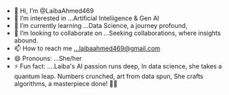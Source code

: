 - 👋 Hi, I’m @LaibaAhmed469
- 👀 I’m interested in ...Artificial Inteliigence & Gen AI
- 🌱 I’m currently learning ...Data Science, a journey profound,
- 💞️ I’m looking to collaborate on ...Seeking collaborations, where insights abound. 
- 📫 How to reach me ...laibaahmed469@gmail.com
- 😄 Pronouns: ...She/her
- ⚡ Fun fact: ....Laiba's AI passion runs deep,
In data science, she takes a quantum leap.
Numbers crunched, art from data spun,
She crafts algorithms, a masterpiece done! 🎨✨

<!---
LaibaAhmed469/LaibaAhmed469 is a ✨ special ✨ repository because its `README.md` (this file) appears on your GitHub profile.
You can click the Preview link to take a look at your changes.
--->
